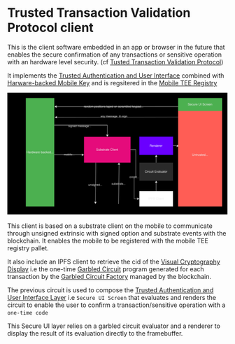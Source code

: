 # Trusted Transaction Validation Protocol client

This is the client software embedded in an app or browser in the future that  enables the secure confirmation of any transactions or sensitive operation with an hardware level security.
(cf [Tusted Transaction Validation Protocol](./TTVP.md))

It implements the [Trusted Authentication and User Interface](./TAUI.md) combined with [Harware-backed Mobile Key](./HBMK.md) and is regsitered in the [Mobile TEE Registry](./Mobile_Registry.md)

![App architecture](./fig/App_architecture.svg)

This client is based on a substrate client on the mobile to communicate through unsigned extrinsic with signed option and substrate events with the blockchain. It enables the mobile to be registered with the mobile TEE registry pallet. 


It also include an IPFS client to retrieve the cid of the [Visual Cryptography Display](./VC-GC.md) i.e the one-time [Garbled Circuit](,/GC.md) program generated for each transaction  by the [Garbled Circuit Factory](./GCF.md) managed by the blockchain.

The previous circuit is used to compose the [Trusted Authentication and User Interface Layer](./TAUI.md) i.e `Secure UI Screen` that evaluates and renders the circuit to enable the user to confirm a transaction/sensitive operation with a `one-time code`

This Secure UI layer relies on a garbled circuit evaluator and a renderer to display the result of its evaluation directly to the framebuffer.
